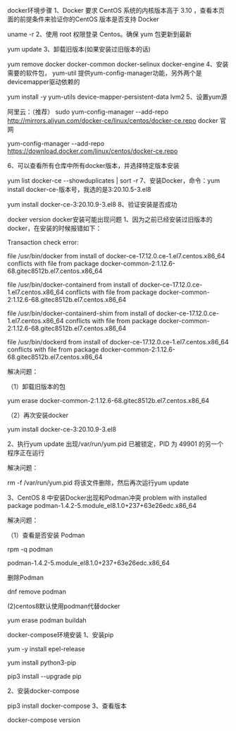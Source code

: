 docker环境步骤
1、Docker 要求 CentOS 系统的内核版本高于 3.10 ，查看本页面的前提条件来验证你的CentOS 版本是否支持 Docker

uname -r
2、使用 root 权限登录 Centos。确保 yum 包更新到最新

yum update
3、卸载旧版本(如果安装过旧版本的话)

yum remove docker  docker-common docker-selinux docker-engine
4、安装需要的软件包， yum-util 提供yum-config-manager功能，另外两个是devicemapper驱动依赖的

yum install -y yum-utils device-mapper-persistent-data lvm2
5、设置yum源

阿里云：（推荐）
sudo yum-config-manager --add-repo http://mirrors.aliyun.com/docker-ce/linux/centos/docker-ce.repo
docker 官网

yum-config-manager --add-repo https://download.docker.com/linux/centos/docker-ce.repo

6、可以查看所有仓库中所有docker版本，并选择特定版本安装

yum list docker-ce --showduplicates | sort -r
7、安装Docker，命令：yum install docker-ce-版本号，我选的是3:20.10.5-3.el8

yum install docker-ce-3:20.10.9-3.el8
8、验证安装是否成功

docker version
docker安装可能出现问题
1、因为之前已经安装过旧版本的docker，在安装的时候报错如下：

Transaction check error:

file /usr/bin/docker from install of docker-ce-17.12.0.ce-1.el7.centos.x86_64 conflicts with file from package docker-common-2:1.12.6-68.gitec8512b.el7.centos.x86_64

file /usr/bin/docker-containerd from install of docker-ce-17.12.0.ce-1.el7.centos.x86_64 conflicts with file from package docker-common-2:1.12.6-68.gitec8512b.el7.centos.x86_64

file /usr/bin/docker-containerd-shim from install of docker-ce-17.12.0.ce-1.el7.centos.x86_64 conflicts with file from package docker-common-2:1.12.6-68.gitec8512b.el7.centos.x86_64

file /usr/bin/dockerd from install of docker-ce-17.12.0.ce-1.el7.centos.x86_64 conflicts with file from package docker-common-2:1.12.6-68.gitec8512b.el7.centos.x86_64

解决问题：

（1）卸载旧版本的包

yum erase docker-common-2:1.12.6-68.gitec8512b.el7.centos.x86_64

（2）再次安装docker

yum install docker-ce-3:20.10.9-3.el8

2、执行yum update 出现/var/run/yum.pid 已被锁定，PID 为 49901 的另一个程序正在运行

解决问题：

rm -f /var/run/yum.pid 将该文件删除，然后再次运行yum update

3、CentOS 8 中安装Docker出现和Podman冲突 problem with installed package podman-1.4.2-5.module_el8.1.0+237+63e26edc.x86_64

解决问题：

（1）查看是否安装 Podman

rpm -q podman

podman-1.4.2-5.module_el8.1.0+237+63e26edc.x86_64

删除Podman

dnf remove podman

(2)centos8默认使用podman代替docker

yum erase podman buildah

docker-compose环境安装
1、安装pip

yum -y install epel-release

yum install python3-pip

pip3 install --upgrade pip

2、安装docker-compose

pip3 install docker-compose
3、查看版本

docker-compose version